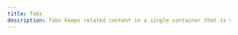 ```yaml
---
title: Tabs
description: Tabs keeps related content in a single container that is shown and hidden through navigation.
---
```

